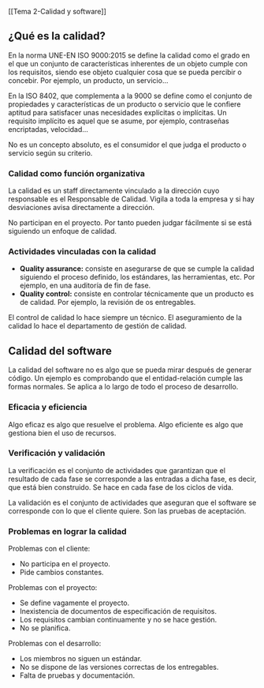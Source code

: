 [[Tema 2-Calidad y software]]

## ¿Qué es la calidad?
En la norma UNE-EN ISO 9000:2015 se define la calidad como el grado en el que un conjunto de características inherentes de un objeto cumple con los requisitos, siendo ese objeto cualquier cosa que se pueda percibir o concebir. Por ejemplo, un producto, un servicio...

En la ISO 8402, que complementa a la 9000 se define como el conjunto de propiedades y características de un producto o servicio que le confiere aptitud para satisfacer unas necesidades explícitas o implícitas. Un requisito implícito es aquel que se asume, por ejemplo, contraseñas encriptadas, velocidad...

No es un concepto absoluto, es el consumidor el que judga el producto o servicio según su criterio.

### Calidad como función organizativa
La calidad es un staff directamente vinculado a la dirección cuyo responsable es el Responsable de Calidad. Vigila a toda la empresa y si hay desviaciones avisa directamente a dirección. 

No participan en el proyecto. Por tanto pueden judgar fácilmente si se está siguiendo un enfoque de calidad.

### Actividades vinculadas con la calidad
+ **Quality assurance:** consiste en asegurarse de que se cumple la calidad siguiendo el proceso definido, los estándares, las herramientas, etc. Por ejemplo, en una auditoría de fin de fase.
+ **Quality control:** consiste en controlar técnicamente que un producto es de calidad. Por ejemplo, la revisión de os entregables.

El control de calidad lo hace siempre un técnico. El aseguramiento de la calidad lo hace el departamento de gestión de calidad.

## Calidad del software
La calidad del software no es algo que se pueda mirar después de generar código. Un ejemplo es comprobando que el entidad-relación cumple las formas normales. Se aplica a lo largo de todo el proceso de desarrollo.

### Eficacia y eficiencia
Algo eficaz es algo que resuelve el problema. Algo eficiente es algo que gestiona bien el uso de recursos.

### Verificación y validación
La verificación es el conjunto de actividades que garantizan que el resultado de cada fase se corresponde a las entradas a dicha fase, es decir, que está bien construido. Se hace en cada fase de los ciclos de vida.

La validación es el conjunto de actividades que aseguran que el software se corresponde con lo que el cliente quiere. Son las pruebas de aceptación.

### Problemas en lograr la calidad
Problemas con el cliente:
+ No participa en el proyecto.
+ Pide cambios constantes.

Problemas con el proyecto:
+ Se define vagamente el proyecto.
+ Inexistencia de documentos de especificación de requisitos.
+ Los requisitos cambian continuamente y no se hace gestión.
+ No se planifica.

Problemas con el desarrollo:
+ Los miembros no siguen un estándar.
+ No se dispone de las versiones correctas de los entregables.
+ Falta de pruebas y documentación.


